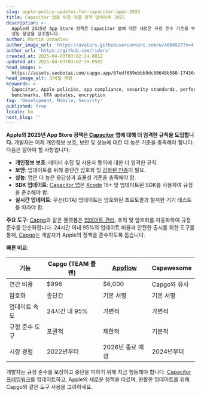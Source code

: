 ```yaml
---
slug: apple-policy-updates-for-capacitor-apps-2025
title: Capacitor 앱을 위한 애플 정책 업데이트 2025
description: >-
  Apple의 2025년 App Store 정책은 Capacitor 앱에 대한 새로운 규정 준수 기준을 부과하며, 개인정보 보호, 보안 및
  성능 향상을 강조합니다.
author: Martin Donadieu
author_image_url: 'https://avatars.githubusercontent.com/u/4084527?v=4'
author_url: 'https://github.com/riderx'
created_at: 2025-04-03T03:02:24.801Z
updated_at: 2025-04-03T03:02:39.050Z
head_image: >-
  https://assets.seobotai.com/capgo.app/67edf689ebbb9dc80640b580-1743649359050.jpg
head_image_alt: 모바일 개발
keywords: >-
  Capacitor, Apple policies, app compliance, security standards, performance
  benchmarks, OTA updates, encryption
tag: 'Development, Mobile, Security'
published: true
locale: ko
next_blog: ''
---
```

**Apple의 2025년 App Store 정책은 [Capacitor](https://capacitorjs.com/) 앱에 대해 더 엄격한 규칙을 도입합니다.** 개발자는 이제 개인정보 보호, 보안 및 성능에 대한 더 높은 기준을 충족해야 합니다. 다음은 알아야 할 사항입니다:

-   **개인정보 보호**: 데이터 수집 및 사용자 동의에 대한 더 엄격한 규칙.
-   **보안**: 업데이트를 위해 종단간 암호화 및 [강화된 인증](https://capgo.app/docs/webapp/mfa/)이 필요.
-   **성능**: 앱은 더 높은 응답성과 효율성 기준을 충족해야 함.
-   **SDK 업데이트**: [Capacitor 앱](https://capgo.app/blog/capacitor-comprehensive-guide/)은 [Xcode](https://developer.apple.com/xcode/) 15+ 및 업데이트된 SDK를 사용하여 규정을 준수해야 함.
-   **실시간 업데이트**: 무선(OTA) 업데이트는 암호화된 프로토콜과 철저한 기기 테스트를 따라야 함.

**주요 도구**: [Capgo](https://capgo.app/)와 같은 플랫폼은 [업데이트 관리](https://capgo.app/docs/plugin/cloud-mode/manual-update/), 추적 및 암호화를 자동화하여 규정 준수를 단순화합니다. 24시간 이내 95%의 업데이트 비율과 안전한 출시를 위한 도구를 통해, [Capgo](https://capgo.app/)는 개발자가 Apple의 정책을 준수하도록 돕습니다.

**빠른 비교**:

| 기능 | Capgo (TEAM 플랜) | [Appflow](https://ionic.io/appflow/) | Capawesome |
| --- | --- | --- | --- |
| 연간 비용 | $996 | $6,000 | Capgo와 유사 |
| 암호화 | 종단간 | 기본 서명 | 기본 서명 |
| 업데이트 속도 | 24시간 내 95% | 가변적 | 가변적 |
| 규정 준수 도구 | 포괄적 | 제한적 | 기본적 |
| 시장 경험 | 2022년부터 | 2026년 종료 예정 | 2024년부터 |

개발자는 규정 준수를 보장하고 중단을 피하기 위해 지금 행동해야 합니다. [Capacitor 프레임워크](https://capgo.app/blog/capacitor-comprehensive-guide/)를 업데이트하고, Apple의 새로운 정책을 따르며, 원활한 업데이트를 위해 Capgo와 같은 도구 사용을 고려하세요.
